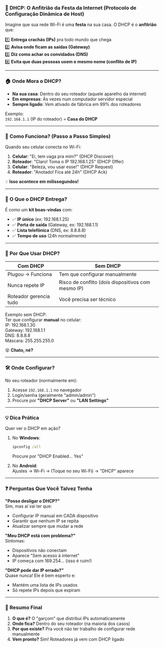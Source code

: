 ### 🎉 **DHCP: O Anfitrião da Festa da Internet (Protocolo de Configuração Dinâmica de Host)**
Imagine que sua rede Wi-Fi é uma **festa** na sua casa. O DHCP é o **anfitrião** que:

1️⃣ **Entrega crachás (IPs)** pra todo mundo que chega  
2️⃣ **Avisa onde ficam as saídas (Gateway)**  
3️⃣ **Diz como achar os convidados (DNS)**  
4️⃣ **Evita que duas pessoas usem o mesmo nome (conflito de IP)**

---

### 🏠 **Onde Mora o DHCP?**
- **Na sua casa**: Dentro do seu roteador (aquele aparelho da internet)  
- **Em empresas**: Às vezes num computador servidor especial  
- **Sempre ligado**: Vem ativado de fábrica em 99% dos roteadores

Exemplo:  
`192.168.1.1` (IP do roteador) = **Casa do DHCP**

---

### 🔄 **Como Funciona? (Passo a Passo Simples)**
Quando seu celular conecta no Wi-Fi:

1. **Celular**: "Ei, tem vaga pra mim?" (DHCP Discover)  
2. **Roteador**: "Claro! Toma o IP 192.168.1.25" (DHCP Offer)  
3. **Celular**: "Beleza, vou usar esse!" (DHCP Request)  
4. **Roteador**: "Anotado! Fica até 24h" (DHCP Ack)

💡 **Isso acontece em milissegundos!**

---

### 📝 **O Que o DHCP Entrega?**
É como um **kit boas-vindas** com:
- ✅ **IP único** (ex: 192.168.1.25)  
- ✅ **Porta de saída** (Gateway, ex: 192.168.1.1)  
- ✅ **Lista telefônica** (DNS, ex: 8.8.8.8)  
- ✅ **Tempo de uso** (24h normalmente)

---

### 🤔 **Por Que Usar DHCP?**
| **Com DHCP** | **Sem DHCP** |
|--------------|-------------|
| Plugou → Funciona | Tem que configurar manualmente |
| Nunca repete IP | Risco de conflito (dois dispositivos com mesmo IP) |
| Roteador gerencia tudo | Você precisa ser técnico |

Exemplo sem DHCP:  
Ter que configurar **manual** no celular:  
IP: 192.168.1.30  
Gateway: 192.168.1.1  
DNS: 8.8.8.8  
Máscara: 255.255.255.0  

😵 **Chato, né?**

---

### 🛠 **Onde Configurar?**
No seu roteador (normalmente em):
1. Acesse `192.168.1.1` no navegador  
2. Login/senha (geralmente "admin/admin")  
3. Procure por **"DHCP Server"** ou **"LAN Settings"**

---

### 💡 **Dica Prática**
Quer ver o DHCP em ação?
1. No **Windows**:  
   ```cmd
   ipconfig /all
   ```
   Procure por "DHCP Enabled... Yes"

2. No **Android**:  
   Ajustes → Wi-Fi → (Toque no seu Wi-Fi) → "DHCP" aparece

---

### ❓ **Perguntas Que Você Talvez Tenha**

**"Posso desligar o DHCP?"**  
Sim, mas aí vai ter que:  
- Configurar IP manual em CADA dispositivo  
- Garantir que nenhum IP se repita  
- Atualizar sempre que mudar a rede  

**"Meu DHCP está com problema?"**  
Sintomas:  
- Dispositivos não conectam  
- Aparece "Sem acesso à internet"  
- IP começa com 169.254... (isso é ruim!)

**"DHCP pode dar IP errado?"**  
Quase nunca! Ele é bem esperto e:  
- Mantém uma lista de IPs usados  
- Só repete IPs depois que expiram  

---

### 🎯 **Resumo Final**
1. **O que é?** O "garçom" que distribui IPs automaticamente  
2. **Onde fica?** Dentro do seu roteador (na maioria dos casos)  
3. **Por que existe?** Pra você não ter trabalho de configurar rede manualmente  
4. **Vem pronto?** Sim! Roteadores já vem com DHCP ligado  

